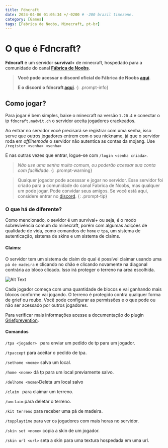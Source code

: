 ```yaml
---
title: Fdncraft
date: 2024-04-06 01:05:34 +/-0200 # -200 brazil timezone.
category: [Games]
tags: [Fabrica de Noobs, Minecraft, pt-br]
---
```


# O que é Fdncraft?


**Fdncraft** é um servidor **survival+** de minecraft, hospedado para a comunidade do canal **[Fábrica de Noobs](https://www.youtube.com/@fabricadenoobs)**.

>**Você pode acessar o discord oficial do Fábrica de Noobs [aqui](https://discord.gg/fdn)**.
>
>**E o discord o fdncraft [aqui](https://discord.gg/Z9QRfR4qCP)**.
{: .prompt-info}


## Como jogar?


Para jogar é bem simples, baixe o minecraft na versão ```1.20.4``` e conectar o ip ```fdncraft.madwit.ch``` o servidor aceita jogadores crackeados.

Ao entrar no servidor você precisará se registrar com uma senha, isso serve que outros jogadores entrem com o seu nickname, já que o servidor roda em _offlinemode_ o servidor não autentica as contas da mojang. Use ```/register <senha> <senha>``` 

E nas outras vezes que entrar, logue-se com ```/login <senha criada>```.


> _Não use uma senha muito comum, ou poderão acessar sua conta com facilidade._
{: .prompt-warning}


>Qualquer jogador pode acesssar e jogar no servidor. Esse servidor foi criado para a comunidade do canal Fabrica de Noobs, mas qualquer um pode jogar. Pode convidar seus amigos. Se você está aqui, considere entrar no [discord](https://discord.gg/fdn).
{: .prompt-tip}


### O que há de diferente?

Como mencionado, o sevidor é um survival+ ou seja, é o modo sobrevivência comum do minecraft, porém com algumas adições de qualidade de vida, como comandos de ```home``` e ```tpa```, um sistema de autenticação, sistema de skins e um sistema de claims.
#### Claims:
O servidor tem  um sistema de claim do qual é possível claimar usando uma ```pá de madeira``` e clicando no chão e clicando novamente na diagonal contrária ao bloco clicado. Isso irá proteger o terreno na area escolhida.

![Alt Text](https://media.giphy.com/media/vFKqnCdLPNOKc/giphy.gif)

Cada jogador começa com uma quantidade de blocos e vai ganhando mais blocos conforme vai jogando. O terreno é protegido contra qualquer forma de grief ou roubo. Você pode  configurar as permissões e o que pode ou não ser acessado por outros jogadores.

Para verificar mais informações acesse a documentação do plugin [Griefprevention](https://docs.griefprevention.com/commands/).


#### Comandos

```/tpa <jogador> ``` para enviar um pedido de tp para um jogador.

```/tpaccept``` para aceitar o pedido de tpa.

```/sethome <nome>``` salva um local.

```/home <nome>``` dá tp para um local previamente salvo.

```/delhome <nome>```Deleta um local salvo

```/claim ``` para claimar um terreno.

```/unclaim``` para deletar o terreno.

```/kit terreno``` para receber uma pá de madeira.

```/topplaytime``` para ver os jogadores com mais horas no servidor.

```/skin set <nome>``` copia a skin de um jogador.

```/skin url <url>``` seta a skin para uma textura hospedada em uma url.